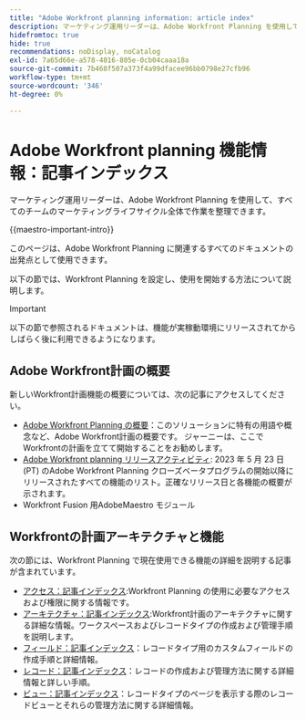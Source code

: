 ```yaml
---
title: "Adobe Workfront planning information: article index"
description: マーケティング運用リーダーは、Adobe Workfront Planning を使用して、すべてのチームのマーケティングライフサイクル全体で作業を整理できます。 この節の記事では、計画機能を設定する方法と、キャンペーン管理操作の一環として使用を開始する方法について説明します。
hidefromtoc: true
hide: true
recommendations: noDisplay, noCatalog
exl-id: 7a65d66e-a578-4016-805e-0cb04caaa18a
source-git-commit: 7b468f507a373f4a99dfacee96bb0798e27cfb96
workflow-type: tm+mt
source-wordcount: '346'
ht-degree: 0%

---
```


# Adobe Workfront planning 機能情報：記事インデックス

<!--
title: Adobe Maestro 
description: As a marketing operations leader, you can use Adobe Maestro to organize work across the marketing lifecycle for all your teams. The articles in this section describe how you can configure Maestro and how you can start using its capabilities as part of your campaign management operations. 
hidefromtoc: yes
author: Alina
feature: Work Management
role: User, Admin
hide: yes
-->

<!--update the metadata with real information when making this avilable in TOC and in the left nav-->

<!-- update the title to "Article index" when we get out of beta and we inhide this article-->

<!--remove the video at open beta or before-->

マーケティング運用リーダーは、Adobe Workfront Planning を使用して、すべてのチームのマーケティングライフサイクル全体で作業を整理できます。

{{maestro-important-intro}}

このページは、Adobe Workfront Planning に関連するすべてのドキュメントの出発点として使用できます。

以下の節では、Workfront Planning を設定し、使用を開始する方法について説明します。

>[!IMPORTANT]
>
>以下の節で参照されるドキュメントは、機能が実稼動環境にリリースされてからしばらく後に利用できるようになります。

## Adobe Workfront計画の概要

新しいWorkfront計画機能の概要については、次の記事にアクセスしてください。

<!--update the video when we have something better, especially after Open Beta - remove it-->

<!--* [View a video demonstration of Adobe Maestro](https://video.tv.adobe.com/v/3424253/){target=_blank}-->

* [Adobe Workfront Planning の概要](maestro-overview.md)：このソリューションに特有の用語や概念など、Adobe Workfront計画の概要です。 ジャーニーは、ここでWorkfrontの計画を立てて開始することをお勧めします。
* [Adobe Workfront planning リリースアクティビティ](../maestro/release-activity.md): 2023 年 5 月 23 日 (PT) のAdobe Workfront Planning クローズベータプログラムの開始以降にリリースされたすべての機能のリスト。正確なリリース日と各機能の概要が示されます。
* Workfront Fusion 用AdobeMaestro モジュール

## Workfrontの計画アーキテクチャと機能

次の節には、Workfront Planning で現在使用できる機能の詳細を説明する記事が含まれています。

* [アクセス：記事インデックス](../maestro/access/access-information.md):Workfront Planning の使用に必要なアクセスおよび権限に関する情報です。
* [アーキテクチャ：記事インデックス](../maestro/architecture/architecture-information.md):Workfront計画のアーキテクチャに関する詳細な情報。ワークスペースおよびレコードタイプの作成および管理手順を説明します。
* [フィールド：記事インデックス](../maestro/fields/fields-information.md)：レコードタイプ用のカスタムフィールドの作成手順と詳細情報。
* [レコード：記事インデックス](../maestro/records/records-information.md)：レコードの作成および管理方法に関する詳細情報と詳しい手順。
* [ビュー：記事インデックス](../maestro/views/views-information.md)：レコードタイプのページを表示する際のレコードビューとそれらの管理方法に関する詳細情報。
